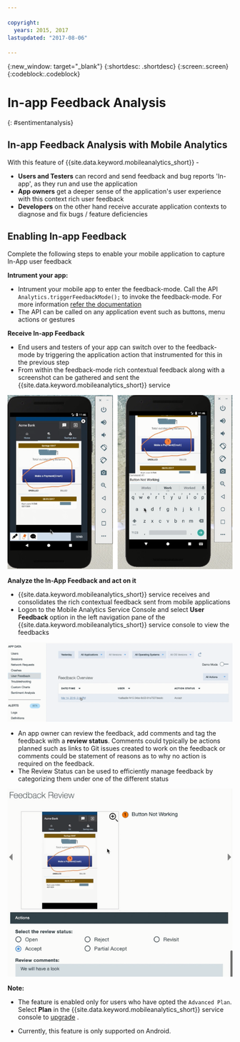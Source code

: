 ```yaml
---

copyright:
  years: 2015, 2017
lastupdated: "2017-08-06"

---
```

{:new_window: target="_blank"}
{:shortdesc: .shortdesc}
{:screen:.screen}
{:codeblock:.codeblock}

# In-app Feedback Analysis
{: #sentimentanalysis}

## In-app Feedback Analysis with Mobile Analytics

With this feature of {{site.data.keyword.mobileanalytics_short}} -

- **Users and Testers** can record and send feedback and bug reports 'In-app', as they run and use the application
- **App owners** get a deeper sense of the application's user experience with this context rich user feedback
- **Developers** on the other hand receive accurate application contexts to diagnose and fix bugs / feature deficiencies


## Enabling In-app Feedback

Complete the following steps to enable your mobile application to capture In-App user feedback

**Intrument your app:**

 - Intrument your mobile app to enter the feedback-mode. Call the API  `Analytics.triggerFeedbackMode();`  to invoke the feedback-mode. For more information [refer the documentation](/docs/services/mobileanalytics/sdk.html)
 - The API can be called on any application event such as buttons, menu actions or gestures 
 
**Receive In-app Feedback**

 - End users and testers of your app can switch over to the feedback-mode by triggering the application action that instrumented for this in the previous step
 - From within the feedback-mode rich contextual feedback along with a screenshot can be gathered and sent the {{site.data.keyword.mobileanalytics_short}} service

![capture and send](images/in_app_capture.png)

**Analyze the In-App Feedback and act on it**

 - {{site.data.keyword.mobileanalytics_short}} service receives and consolidates the rich contextual feedback sent from mobile applications
 - Logon to the Mobile Analytics Service Console and select **User Feedback** option in the left navigation pane of the {{site.data.keyword.mobileanalytics_short}} service console to view the feedbacks

![Feedback](images/in_app_user_feedback.png)
 
 - An app owner can review the feedback, add comments and tag the feedback with a **review status**.  Comments could typically be actions planned such as links to Git issues created to work on the feedback or comments could be statement of reasons as to why no action is required on the feedback.   
 - The Review Status can be used to efficiently manage feedback by categorizing them under one of the different status

![Review Feedback](images/in_app_review_feedback.png) 

**Note:**

 - The feature is enabled only for users who have opted the `Advanced Plan`. Select **Plan** in the {{site.data.keyword.mobileanalytics_short}} service console to [upgrade](https://console-tok02-red.cdn.s-bluemix.net/docs/account/change-plan.html#changing) .

 - Currently, this feature is only supported on Android.






